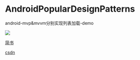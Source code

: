# AndroidPopularDesignPatterns
android-mvp&amp;mvvm分别实现列表加载-demo

![](http://upload-images.jianshu.io/upload_images/3093487-ed87a1a1e381b7d5.gif?imageMogr2/auto-orient/strip)



<a href="http://www.jianshu.com/p/f179d8352431">简书</a>

<a href="http://blog.csdn.net/mj_air/article/details/72690229">csdn</a>




